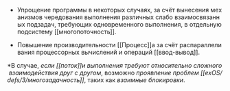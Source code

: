 -   Упрощение программы в некоторых случаях, за счёт вынесения механизмов чередования выполнения различных слабо взаимосвязанных подзадач, требующих одновременного выполнения, в отдельную подсистему [[многопоточность]].
    
-   Повышение производительности [[Процесс]]а за счёт распараллеливания процессорных вычислений и операций [[ввод-вывод]].
    

*В случае, _если_ _[[поток]]и_ _выполнения_ _требуют_ _относительно_ _сложного_ _взаимодействия_ _друг_ _с_ _другом_, возможно _проявление_ _проблем_ _[[exOS/defs/3/многозадачность]]_, таких как _взаимные блокировки_.